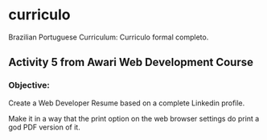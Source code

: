 # curriculo  
  
Brazilian Portuguese Curriculum: Curriculo formal completo.  

## Activity 5 from Awari Web Development Course  

### Objective:  
  
Create a Web Developer Resume based on a complete Linkedin profile.
  
Make it in a way that the print option on the web browser settings do print a god PDF version of it.  

